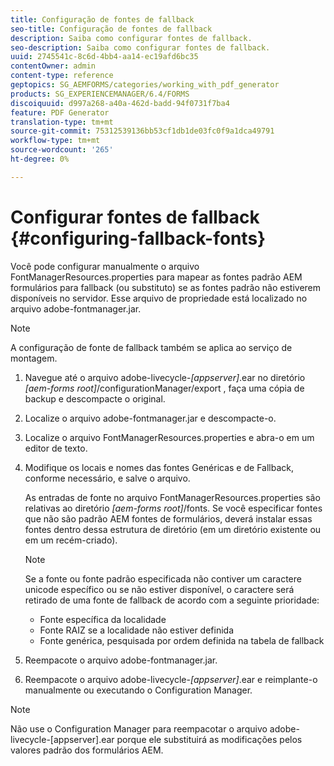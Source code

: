 ```yaml
---
title: Configuração de fontes de fallback
seo-title: Configuração de fontes de fallback
description: Saiba como configurar fontes de fallback.
seo-description: Saiba como configurar fontes de fallback.
uuid: 2745541c-8c6d-4bb4-aa14-ec19afd6bc35
contentOwner: admin
content-type: reference
geptopics: SG_AEMFORMS/categories/working_with_pdf_generator
products: SG_EXPERIENCEMANAGER/6.4/FORMS
discoiquuid: d997a268-a40a-462d-badd-94f0731f7ba4
feature: PDF Generator
translation-type: tm+mt
source-git-commit: 75312539136bb53cf1db1de03fc0f9a1dca49791
workflow-type: tm+mt
source-wordcount: '265'
ht-degree: 0%

---
```



# Configurar fontes de fallback {#configuring-fallback-fonts}

Você pode configurar manualmente o arquivo FontManagerResources.properties para mapear as fontes padrão AEM formulários para fallback (ou substituto) se as fontes padrão não estiverem disponíveis no servidor. Esse arquivo de propriedade está localizado no arquivo adobe-fontmanager.jar.

>[!NOTE]
>
>A configuração de fonte de fallback também se aplica ao serviço de montagem.

1. Navegue até o arquivo adobe-livecycle-*[appserver]*.ear no diretório *[aem-forms root]*/configurationManager/export , faça uma cópia de backup e descompacte o original.
1. Localize o arquivo adobe-fontmanager.jar e descompacte-o.
1. Localize o arquivo FontManagerResources.properties e abra-o em um editor de texto.
1. Modifique os locais e nomes das fontes Genéricas e de Fallback, conforme necessário, e salve o arquivo.

   As entradas de fonte no arquivo FontManagerResources.properties são relativas ao diretório *[aem-forms root]*/fonts. Se você especificar fontes que não são padrão AEM fontes de formulários, deverá instalar essas fontes dentro dessa estrutura de diretório (em um diretório existente ou em um recém-criado).

   >[!NOTE]
   >
   >Se a fonte ou fonte padrão especificada não contiver um caractere unicode específico ou se não estiver disponível, o caractere será retirado de uma fonte de fallback de acordo com a seguinte prioridade:

   * Fonte específica da localidade
   * Fonte RAIZ se a localidade não estiver definida
   * Fonte genérica, pesquisada por ordem definida na tabela de fallback

1. Reempacote o arquivo adobe-fontmanager.jar.
1. Reempacote o arquivo adobe-livecycle-*[appserver]*.ear e reimplante-o manualmente ou executando o Configuration Manager.

>[!NOTE]
>
>Não use o Configuration Manager para reempacotar o arquivo adobe-livecycle-[appserver].ear porque ele substituirá as modificações pelos valores padrão dos formulários AEM.


